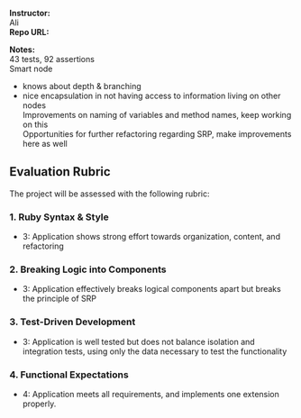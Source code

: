 **Instructor:**   
Ali  
**Repo URL:**  

**Notes:**  
43 tests, 92 assertions  
Smart node  
 - knows about depth & branching  
 - nice encapsulation in not having access to information living on other nodes  
Improvements on naming of variables and method names, keep working on this  
Opportunities for further refactoring regarding SRP, make improvements here as well  


## Evaluation Rubric

The project will be assessed with the following rubric:

### 1. Ruby Syntax & Style

* 3: Application shows strong effort towards organization, content, and refactoring

### 2. Breaking Logic into Components

* 3: Application effectively breaks logical components apart but breaks the principle of SRP

### 3. Test-Driven Development

* 3: Application is well tested but does not balance isolation and integration tests, using only the data necessary to test the functionality

### 4. Functional Expectations

* 4: Application meets all requirements, and implements one extension properly.

